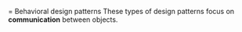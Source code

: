 = Behavioral design patterns
These types of design patterns focus on **communication** between objects.

